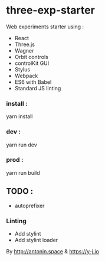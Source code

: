 # three-exp-starter
Web experiments starter using : 
* React
* Three.js
* Wagner
* Orbit controls
* controlKit GUI
* Stylus
* Webpack
* ES6 with Babel
* Standard JS linting

### install : 
yarn install
### dev :
yarn run dev
### prod :
yarn run build

## TODO : 
* autoprefixer

### Linting
* Add stylint
* Add stylint loader


By http://antonin.space & https://y-j.io
